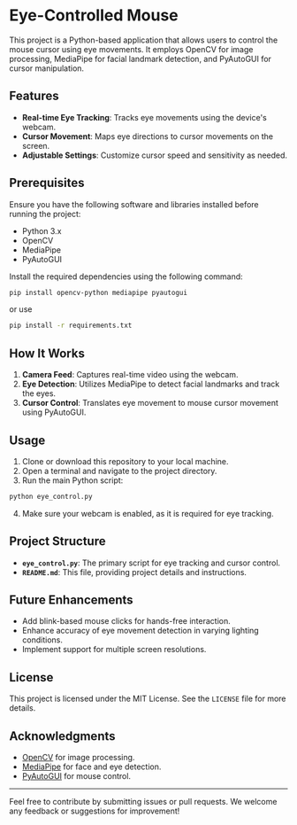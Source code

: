 

# Eye-Controlled Mouse

This project is a Python-based application that allows users to control the mouse cursor using eye movements. 
It employs OpenCV for image processing, MediaPipe for facial landmark detection, and PyAutoGUI for cursor manipulation.

## Features

- **Real-time Eye Tracking**: Tracks eye movements using the device's webcam.
- **Cursor Movement**: Maps eye directions to cursor movements on the screen.
- **Adjustable Settings**: Customize cursor speed and sensitivity as needed.

## Prerequisites

Ensure you have the following software and libraries installed before running the project:

- Python 3.x
- OpenCV
- MediaPipe
- PyAutoGUI

Install the required dependencies using the following command:

```bash
pip install opencv-python mediapipe pyautogui
```

or use 

```bash
pip install -r requirements.txt
```


## How It Works

1. **Camera Feed**: Captures real-time video using the webcam.
2. **Eye Detection**: Utilizes MediaPipe to detect facial landmarks and track the eyes.
3. **Cursor Control**: Translates eye movement to mouse cursor movement using PyAutoGUI.

## Usage

1. Clone or download this repository to your local machine.
2. Open a terminal and navigate to the project directory.
3. Run the main Python script:

```bash
python eye_control.py
```

4. Make sure your webcam is enabled, as it is required for eye tracking.

## Project Structure

- **`eye_control.py`**: The primary script for eye tracking and cursor control.
- **`README.md`**: This file, providing project details and instructions.

## Future Enhancements

- Add blink-based mouse clicks for hands-free interaction.
- Enhance accuracy of eye movement detection in varying lighting conditions.
- Implement support for multiple screen resolutions.

## License

This project is licensed under the MIT License. See the `LICENSE` file for more details.

## Acknowledgments

- [OpenCV](https://opencv.org/) for image processing.
- [MediaPipe](https://mediapipe.dev/) for face and eye detection.
- [PyAutoGUI](https://pyautogui.readthedocs.io/en/latest/) for mouse control.

---

Feel free to contribute by submitting issues or pull requests. We welcome any feedback or suggestions for improvement!
